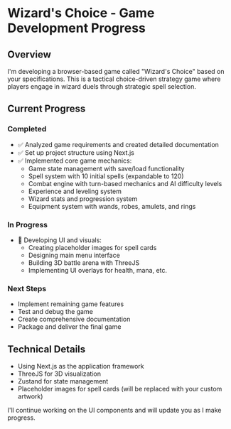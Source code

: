 # Wizard's Choice - Game Development Progress

## Overview
I'm developing a browser-based game called "Wizard's Choice" based on your specifications. This is a tactical choice-driven strategy game where players engage in wizard duels through strategic spell selection.

## Current Progress

### Completed
- ✅ Analyzed game requirements and created detailed documentation
- ✅ Set up project structure using Next.js
- ✅ Implemented core game mechanics:
  - Game state management with save/load functionality
  - Spell system with 10 initial spells (expandable to 120)
  - Combat engine with turn-based mechanics and AI difficulty levels
  - Experience and leveling system
  - Wizard stats and progression system
  - Equipment system with wands, robes, amulets, and rings

### In Progress
- 🔄 Developing UI and visuals:
  - Creating placeholder images for spell cards
  - Designing main menu interface
  - Building 3D battle arena with ThreeJS
  - Implementing UI overlays for health, mana, etc.

### Next Steps
- Implement remaining game features
- Test and debug the game
- Create comprehensive documentation
- Package and deliver the final game

## Technical Details
- Using Next.js as the application framework
- ThreeJS for 3D visualization
- Zustand for state management
- Placeholder images for spell cards (will be replaced with your custom artwork)

I'll continue working on the UI components and will update you as I make progress.
